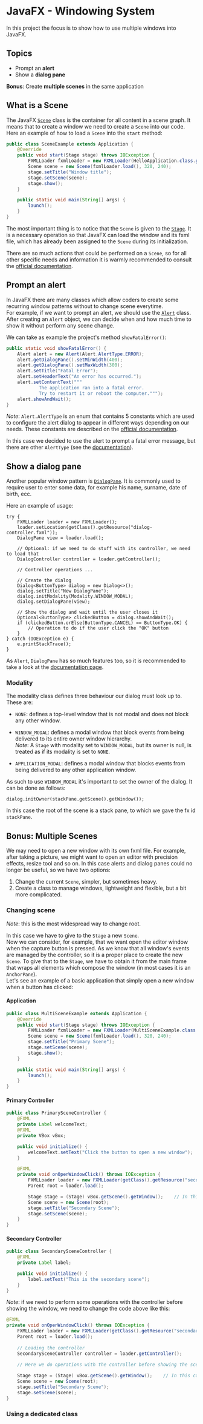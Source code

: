 # JavaFX - Windowing System

In this project the focus is to show how to use multiple windows into JavaFX.

## Topics

* Prompt an **alert**
* Show a **dialog pane**

**Bonus**: Create **multiple scenes** in the same application

## What is a Scene

The JavaFX [`Scene`](https://docs.oracle.com/javase/8/javafx/api/javafx/scene/Scene.html) class is the container for all content in a scene graph. It means that to create a window we need to create a `Scene` into our code.
\
Here an example of how to load a `Scene` into the `start` method:

```java
public class SceneExample extends Application {
    @Override
    public void start(Stage stage) throws IOException {
        FXMLLoader fxmlLoader = new FXMLLoader(HelloApplication.class.getResource("scene-example.fxml"));
        Scene scene = new Scene(fxmlLoader.load(), 320, 240);
        stage.setTitle("Window title");
        stage.setScene(scene);
        stage.show();
    }

    public static void main(String[] args) {
        launch();
    }
}
```

The most important thing is to notice that the `Scene` is given to the [`Stage`](https://docs.oracle.com/javase/8/javafx/api/javafx/stage/Stage.html). It is a necessary operation so that JavaFX can load the window and its fxml file, which has already been assigned to the `Scene` during its initialization.
 
There are so much actions that could be performed on a `Scene`, so for all other specific needs and information it is warmly recommended to consult the [official documentation](https://docs.oracle.com/javase/8/javafx/api/javafx/scene/Scene.html).

## Prompt an alert

In JavaFX there are many classes which allow coders to create some recurring window patterns without to change scene everytime. 
\
For example, if we want to prompt an alert, we should use the [`Alert`](https://docs.oracle.com/javase/8/javafx/api/javafx/scene/control/Alert.html) class. After creating an `Alert` object, we can decide when and how much time to show it without perform any scene change.

We can take as example the project's method `showFatalError()`:

```java
public static void showFatalError() {
    Alert alert = new Alert(Alert.AlertType.ERROR);
    alert.getDialogPane().setMinWidth(400);
    alert.getDialogPane().setMaxWidth(300);
    alert.setTitle("Fatal Error");
    alert.setHeaderText("An error has occurred.");
    alert.setContentText("""
            The application ran into a fatal error.
            Try to restart it or reboot the computer.""");
    alert.showAndWait();
}
```

_Note_: `Alert.AlertType` is an enum that contains 5 constants which are used to configure the alert dialog to appear in different ways depending on our needs. These constants are described on the [official documentation](https://docs.oracle.com/javase/8/javafx/api/javafx/scene/control/Alert.AlertType.html).

In this case we decided to use the alert to prompt a fatal error message, but there are other `AlertType` (see the [documentation](https://docs.oracle.com/javase/8/javafx/api/javafx/scene/control/Alert.html)).

## Show a dialog pane

Another popular window pattern is [`DialogPane`](https://docs.oracle.com/javase/8/javafx/api/javafx/scene/control/DialogPane.html). It is commonly used to require user to enter some data, for example his name, surname, date of birth, ecc.

Here an example of usage:

```
try {
    FXMLLoader loader = new FXMLLoader();
    loader.setLocation(getClass().getResource("dialog-controller.fxml"));
    DialogPane view = loader.load();

    // Optional: if we need to do stuff with its controller, we need to load that
    DialogController controller = loader.getController();

    // Controller operations ...

    // Create the dialog
    Dialog<ButtonType> dialog = new Dialog<>();
    dialog.setTitle("New DialogPane");
    dialog.initModality(Modality.WINDOW_MODAL);
    dialog.setDialogPane(view);

    // Show the dialog and wait until the user closes it
    Optional<ButtonType> clickedButton = dialog.showAndWait();
    if (clickedButton.orElse(ButtonType.CANCEL) == ButtonType.OK) {
        // Operation to do if the user click the "OK" button
    }
} catch (IOException e) {
    e.printStackTrace();
}
```

As `Alert`, `DialogPane` has so much features too, so it is recommended to take a look at the [documentation page](https://docs.oracle.com/javase/8/javafx/api/javafx/scene/control/DialogPane.html).

### Modality

The modality class defines three behaviour our dialog must look up to. These are:

* `NONE`: defines a top-level window that is not modal and does not block any other window.
* `WINDOW_MODAL`: defines a modal window that block events from being delivered to its entire owner window hierarchy. 
\
_Note_: A `Stage` with modality set to `WINDOW_MODAL`, but its owner is null, is treated as if its modality is set to `NONE`.

* `APPLICATION_MODAL`: defines a modal window that blocks events from being delivered to any other application window.

As such to use `WINDOW_MODAL` it's important to set the owner of the dialog. It can be done as follows:
```
dialog.initOwner(stackPane.getScene().getWindow());
```
In this case the root of the scene is a stack pane, to which we gave the fx id `stackPane`.

## Bonus: Multiple Scenes

We may need to open a new window with its own fxml file. For example, after taking a picture, we might want to open an editor with precision effects, resize tool and so on. In this case alerts and dialog panes could no longer be useful, so we have two options:

1) Change the current `Scene`, simpler, but sometimes heavy.
2) Create a class to manage windows, lightweight and flexible, but a bit more complicated.

### Changing scene

_Note_: this is the most widespread way to change root.

In this case we have to give to the `Stage` a new `Scene`.
\
Now we can consider, for example, that we want open the editor window when the capture button is pressed. As we know that all window's events are managed by the controller, so it is a proper place to create the new `Scene`. To give that to the `Stage`, we have to obtain it from the main frame that wraps all elements which compose the window (in most cases it is an `AnchorPane`).
\
Let's see an example of a basic application that simply open a new window when a button has clicked:

#### Application

```java
public class MultiSceneExample extends Application {
    @Override
    public void start(Stage stage) throws IOException {
        FXMLLoader fxmlLoader = new FXMLLoader(MultiSceneExample.class.getResource("primary-scene.fxml"));
        Scene scene = new Scene(fxmlLoader.load(), 320, 240);
        stage.setTitle("Primary Scene");
        stage.setScene(scene);
        stage.show();
    }

    public static void main(String[] args) {
        launch();
    }
}
```

#### Primary Controller

```java
public class PrimarySceneController {
    @FXML
    private Label welcomeText;
    @FXML
    private VBox vBox;

    public void initialize() {
        welcomeText.setText("Click the button to open a new window");
    }

    @FXML
    private void onOpenWindowClick() throws IOException {
        FXMLLoader loader = new FXMLLoader(getClass().getResource("secondary-scene.fxml"));
        Parent root = loader.load();

        Stage stage = (Stage) vBox.getScene().getWindow();    // In this case we have a VBox as wrapper instead of AnchorPane
        Scene scene = new Scene(root);
        stage.setTitle("Secondary Scene");
        stage.setScene(scene);
    }
}
```

#### Secondary Controller

```java
public class SecondarySceneController {
    @FXML
    private Label label;

    public void initialize() {
        label.setText("This is the secondary scene");
    }
}
```

_Note_: if we need to perform some operations with the controller before showing the window, we need to change the code above like this:

```java
@FXML
private void onOpenWindowClick() throws IOException {
    FXMLLoader loader = new FXMLLoader(getClass().getResource("secondary-scene.fxml"));
    Parent root = loader.load();
    
    // Loading the controller
    SecondarySceneController controller = loader.getController();
    
    // Here we do operations with the controller before showing the scene

    Stage stage = (Stage) vBox.getScene().getWindow();    // In this case we have a VBox as wrapper instead of AnchorPane
    Scene scene = new Scene(root);
    stage.setTitle("Secondary Scene");
    stage.setScene(scene);
}
```

### Using a dedicated class
